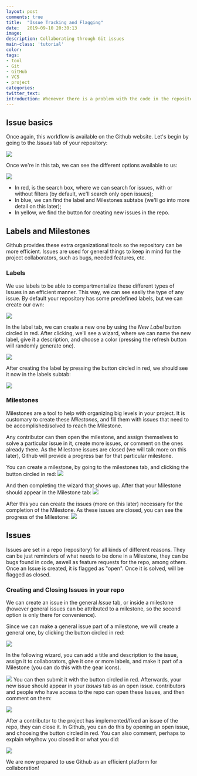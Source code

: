 ```yaml
---
layout: post
comments: true
title:  "Issue Tracking and Flagging"
date:   2019-09-10 20:30:13
image: 
description: Collaborating through Git issues
main-class: 'tutorial'
color:
tags:
- tool
- Git
- GitHub
- VCS
- project
categories:
twitter_text:
introduction: Whenever there is a problem with the code in the repository, it is customary to raise an issue in Github. This will not only allow other contributors to verify this error, but also for them to possibly fix them, and then, tag them as fixed. We will also use this workflow when there is a problem with the code and you want to get some non-presential help from the course instructors.
---
```


## Issue basics
Once again, this workflow is available on the Github website.
Let's begin by going to the _Issues_ tab of your repository:

![](/assets/img/posts/git_1.png)

Once we're in this tab, we can see the different options available to us:

![](/assets/img/posts/git_2.png)

* In red, is the search box, where we can search for issues, with or without filters (by default, we'll search only open issues);
* In blue, we can find the label and Milestones subtabs (we'll go into more detail on this later);
* In yellow, we find the button for creating new issues in the repo.

## Labels and Milestones

Github provides these extra organizational tools so the repository can be more efficient. Issues are used for general things to keep in mind for the project collaborators, such as bugs, needed features, etc.

### Labels

We use labels to be able to compartmentalize these different types of Issues in an efficient manner. This way, we can see easily the type of any issue. By default your repository has some predefined labels, but we can create our own:

![](/assets/img/posts/git_3.png)

In the label tab, we can create a new one by using the _New Label_ button circled in red. After clicking, we'll see a wizard, where we can name the new label, give it a description, and choose a color (pressing the refresh button will randomly generate one).

![](/assets/img/posts/git_6.png)

After creating the label by pressing the button circled in red, we should see it now in the labels subtab:

![](/assets/img/posts/git_7.png)

### Milestones
Milestones are a tool to help with organizing big levels in your project. It is customary to create these _Milestones_, and fill them with issues that need to be accomplished/solved to reach the Milestone.

Any contributor can then open the milestone, and assign themselves to solve a particular issue in it, create more issues, or comment on the ones already there. As the Milestone issues are closed (we will talk more on this later), Github will provide a progress bar for that particular milestone.

You can create a milestone, by going to the milestones tab, and clicking the button circled in red:
![](/assets/img/posts/git_14.png)

And then completing the wizard that shows up. After that your Milestone should appear in the Milestone tab:
![](/assets/img/posts/git_12.png)

After this you can create the issues (more on this later) necessary for the completion of the Milestone. As these issues are closed, you can see the progress of the Milestone:
![](/assets/img/posts/git_13.png)


## Issues
Issues are set in a repo (repository) for all kinds of different reasons. They can be just reminders of what needs to be done in a Milestone, they can be bugs found in code, aswell as feature requests for the repo, among others. Once an Issue is created, it is flagged as "open". Once it is solved, will be flagged as closed.

### Creating and Closing Issues in your repo
We can create an issue in the general _Issue_ tab, or inside a milestone (however general issues can be attributed to a milestone, so the second option is only there for convenience).

Since we can make a general issue part of a milestone, we will create a general one, by clicking the button circled in red:

![](/assets/img/posts/git_9.png)

In the following wizard, you can add a title and description to the issue, assign it to collaborators, give it one or more labels, and make it part of a Milestone (you can do this with the gear icons).

![](/assets/img/posts/git_8.png)
You can then submit it with the button circled in red. Afterwards, your new issue should appear in your _Issues_ tab as an open issue. contributors and people who have access to the repo can open these Issues, and then comment on them:

![](/assets/img/posts/git_10.png)

After a contributor to the project has implemented/fixed an issue of the repo, they can close it. In Github, you can do this by opening an open issue, and choosing the button circled in red. You can also comment, perhaps to explain  why/how you closed it or what you did:

![](/assets/img/posts/git_11.png)


We are now prepared to use Github as an efficient platform for collaboration!

